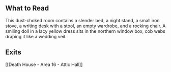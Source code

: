 ## What to Read

This dust-choked room contains a slender bed, a night­ stand, a small iron stove, a writing desk with a stool, an empty wardrobe, and a rocking chair. A smiling doll in a lacy yellow dress sits in the northern window box, cob­ webs draping it like a wedding veil.

## Exits
[[Death House - Area 16 - Attic Hall]]